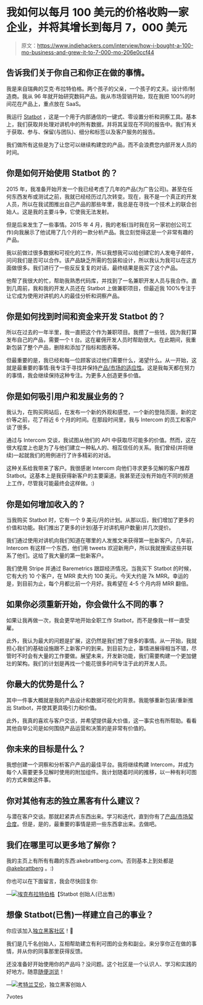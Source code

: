 # 我如何以每月 100 美元的价格收购一家企业，并将其增长到每月 7，000 美元

> 原文：<https://www.indiehackers.com/interview/how-i-bought-a-100-mo-business-and-grew-it-to-7-000-mo-206e0ccf44>

## 告诉我们关于你自己和你正在做的事情。

我是来自瑞典的艾克·布拉特伯格。两个孩子的父亲，一个孩子的丈夫。设计师/制造商。我从 96 年就开始研究数码产品。我从市场营销开始，现在我把 100%的时间花在产品上，重点放在 SaaS。

我运行 [Statbot](http://www.statbot.io) ，这是一个用于内部通信的一键式、零设置分析和洞察工具。基本上，我们获取并处理对讲机中的所有数据，并将其呈现在不同的报告中。我们有关于获取、参与、保留(与团队)、细分和标签以及客户服务的报告。

我们做所有这些是为了让您可以继续构建您的产品，而不会浪费您内部开发人员的时间。

## 你是如何开始使用 Statbot 的？

2015 年，我准备开始开发一个我已经考虑了几年的产品(为广告公司)。甚至在任何东西发布或测试之前，我就已经经历过几次转变。现在，我不是一个真正的开发人员，所以在我试图推出自己产品的那些年里，我总是在寻找一个技术上的联合创始人。这是我的主要斗争，它使我无法发射。

但是后来发生了一些事情。2015 年 4 月，我的老板(当时我在另一家初创公司工作)向我展示了他试用了几个月的一款分析产品。我立刻觉得这是一个非常有趣的产品。

我以前做过很多数据和可视化的工作，所以我想我可以给创建它的人发电子邮件，问问我们是否可以合作。该产品缺乏所需的包装和设计，所以我认为我可以在这方面做很多。我们进行了一些反反复复的对话，最终结果是我买了这个产品。

他帮了我很大的忙，帮助我熟悉代码库，并找到了一名兼职开发人员与我合作。直到几周前，我和我的开发人员还在 Statbot 上做兼职项目，但最近我 100%专注于让它成为使用对讲机的人的最佳分析和洞察产品。

## 你是如何找到时间和资金来开发 Statbot 的？

所以在过去的一年半里，我一直把这个作为兼职项目。我攒了一些钱，因为我打算发布自己的产品，需要一个 t 台。这在雇佣开发人员时帮助很大。在此期间，我重新包装了整个产品，删除和添加了指标和图表等。

但最重要的是，我已经和每一位顾客谈过他们需要什么，渴望什么。从一开始，这就是最重要的事情:我专注于寻找并保持[产品/市场的适应性](https://www.amazon.com/gp/product/0989200507/ref=as_li_tl?ie=UTF8&camp=1789&creative=9325&creativeASIN=0989200507&linkCode=as2&tag=indiehackers-20&linkId=cddf47637dbb689ff6dd892152f27dce)。这是我每天都在努力的事情，我会继续保持这种专注。为更多人创造更多价值。

## 你是如何吸引用户和发展业务的？

我认为，在购买网站后，在发布一个新的外观和感觉，一个新的登陆页面，新的定价等之前，花了将近 6 个月的时间。在那段时间里，我与 Intercom 的员工和客户谈了很多。

通过与 Intercom 交谈，我试图从他们的 API 中获取尽可能多的价值。然而，这在很大程度上也是为了与他们建立一种私人的、相互信任的关系。我们曾经(并将继续)一起就我们的用例进行了许多精彩的对话。

这种关系给我带来了客户。我很感谢 Intercom 向他们寻求更多见解的客户推荐 Statbot。这基本上是我获得新客户的主要渠道。我甚至还没有开始在不同的频道上工作，尽管我可能最终会这样做。:)

## 你是如何增加收入的？

当我购买 Statbot 时，它有一个 9 美元/月的计划。从那以后，我们增加了更多的价值和功能。我们推出了更多的计划(基于对讲机用户数量)并几次提价。

我们通过使用对讲机向我们知道在哪里的人发推文来获得第一批新客户。几年前，Intercom 有这样一个东西，他们用 tweets 欢迎新用户，所以我就搜索这些并联系了他们。这给了我大量的第一批新客户。

我们使用 Stripe 并通过 Baremetrics 跟踪经济情况。当我买下 Statbot 的时候，它有大约 10 个客户，在 MRR 卖大约 100 美元。今天大约是 7k MRR。幸运的是，到目前为止，每个月都比前一个月好。我希望在 4-5 个月内将 MRR 翻倍。

## 如果你必须重新开始，你会做什么不同的事？

如果让我再做一次，我会更早地开始全职工作 Statbot，而不是像我一样一直受雇。

此外，我认为最大的问题是扩展，这仍然是我们想了很多的事情。从一开始，我就担心我们的基础设施跟不上新客户的到来。到目前为止，事情进展得相当不错，尽管时不时会有大量的工作要做。展望未来，开发新功能，我们需要构建一个更加健壮的架构。我们的计划是再找一个能花很多时间专注于此的开发人员。

## 你最大的优势是什么？

其中一件事大概就是我的产品设计和数据可视化的背景。我能够重新包装/重新推出 Statbot，并使其更具吸引力和价值。

此外，我真的喜欢与客户交谈，并希望提供最大价值，这一事实也有所帮助。看看其他自举公司是如何围绕产品运营和决策的是非常有价值的。

## 你未来的目标是什么？

我想创建一个洞察和分析客户产品的最佳平台。我将继续构建 Intercom，并成为每个人需要更多见解时使用的附加组件。我计划随着时间的推移，以一种有利可图的方式来做这件事。

## 你对其他有志的独立黑客有什么建议？

与潜在客户交谈。那就赶紧弄点东西出来。学习和迭代，直到你有了[产品/市场契合度](http://amzn.to/2dtkvWm)。但是，是的，最重要的事情是把一些东西拿出来。去做吧。

## 我们在哪里可以更多地了解你？

我的主页上有所有有趣的东西:akebrattberg.com。否则基本上到处都是 [@akebrattberg](https://twitter.com/akebrattberg) 。:)

你也可以在下面留言，我会尽快回复你:

—[<picture id="ember5200599" class="user-avatar ember-view user-link__avatar">![](img/82bd3bb4769a3aa1cd13889ee7c0fa91.png)</picture>埃克布拉特伯格](/akebrattberg?id=TZVR9yVjH3NHSGKT20O9CoyeIr63)【Statbot 创始人(已出售)

## 想像 Statbot(已售)一样建立自己的事业？

你应该加入[独立黑客社区](/)！🤗

我们是几千名创始人，互相帮助建立有利可图的业务和副业。来分享你正在做的事情，并从你的同事那里获得反馈。

还没准备好开始使用你的产品吗？没问题。这个社区是一个认识人、学习和实践的好地方。随意[随便浏览](/)！

—[<picture id="ember5200604" class="user-avatar ember-view user-link__avatar">![](img/82bd3bb4769a3aa1cd13889ee7c0fa91.png)</picture>考特兰艾伦](/csallen?id=ibTLPyjwVebnZjMGKvz6ztarnuV2)，独立黑客创始人

7votes